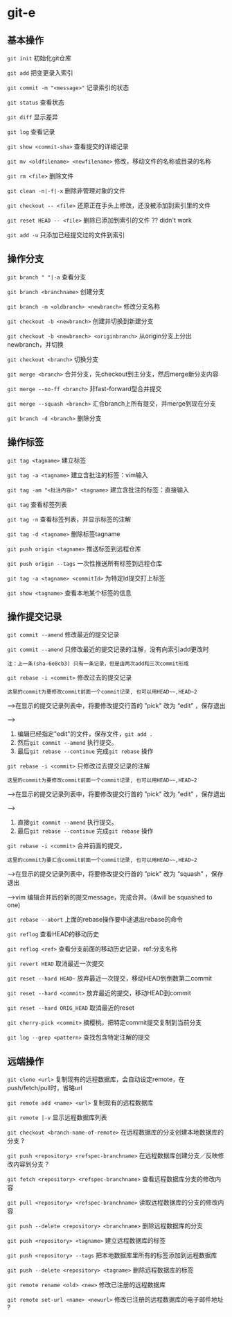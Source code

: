# git-e

## 基本操作

`git init`	初始化git仓库

`git add` 	把变更录入索引

`git commit -m "<message>"`	记录索引的状态

`git status`	查看状态

`git diff`	显示差异

`git log`	查看记录

`git show <commit-sha>`	查看提交的详细记录

`git mv <oldfilename> <newfilename>`	修改，移动文件的名称或目录的名称

`git rm <file>`	删除文件

`git clean -n|-f|-x`	删除非管理对象的文件

`git checkout -- <file>`	还原正在手头上修改，还没被添加到索引里的文件

`git reset HEAD -- <file>`	删除已添加到索引的文件 ?? didn't work

`git add -u` 	只添加已经提交过的文件到索引



## 操作分支

`git branch " "|-a`	查看分支

`git branch <branchname>`	创建分支

`git branch -m <oldbranch> <newbranch>`	修改分支名称

`git checkout -b <newbranch>` 创建并切换到新建分支

`git checkout -b <newbranch> <originbranch>` 从origin分支上分出newbranch，并切换

`git checkout <branch>`	切换分支

`git merge <branch>`	合并分支，先checkout到主分支，然后merge新分支内容

`git merge --no-ff <branch>`	非fast-forward型合并提交

`git merge --squash <branch>`	汇合branch上所有提交，并merge到现在分支

`git branch -d <branch>`	删除分支



## 操作标签

`git tag <tagname>`	建立标签

`git tag -a <tagname>`	建立含批注的标签：vim输入

`git tag -am "<批注内容>" <tagname>`	建立含批注的标签：直接输入

`git tag`	查看标签列表

`git tag -n`	查看标签列表，并显示标签的注解

`git tag -d <tagname>`	删除标签tagname

`git push origin <tagname>`	推送标签到远程仓库

`git push origin --tags`	一次性推送所有标签到远程仓库

`git tag -a <tagname> <commitId>`	为特定Id提交打上标签

`git show <tagname>`	查看本地某个标签的信息



## 操作提交记录

`git commit --amend`	修改最近的提交记录

`git commit --amend`	只修改最近的提交记录的注解，没有向索引add更改时

`注：上一条(sha-6e8cb3) 只有一条记录，但是由两次add和三次commit形成`



`git rebase -i <commit>`	修改过去的提交记录

`这里的commit为要修改commit前面一个commit记录, 也可以用HEAD~~,HEAD~2`

-->在显示的提交记录列表中，将要修改提交行首的 ”pick" 改为 “edit” ，保存退出

-->

1. 编辑已经指定"edit"的文件，保存文件，`git add .`
2. 然后`git commit --amend` 执行提交。
3. 最后`git rebase --continue` 完成`git rebase` 操作



`git rebase -i <commit>`	只修改过去提交记录的注解

`这里的commit为要修改commit前面一个commit记录, 也可以用HEAD~~,HEAD~2`

-->在显示的提交记录列表中，将要修改提交行首的 ”pick" 改为 “edit” ，保存退出

-->

1. 直接`git commit --amend` 执行提交。
2. 最后`git rebase --continue` 完成`git rebase` 操作



`git rebase -i <commit>`	合并前面的提交，

`这里的commit为要汇合commit前面一个commit记录, 也可以用HEAD~~,HEAD~2`

-->在显示的提交记录列表中，将要修改提交行首的 ”pick" 改为 “squash” ，保存退出

-->vim 编辑合并后的新的提交message，完成合并。（&will be squashed to one)



`git rebase --abort`	上面的rebase操作要中途退出rebase的命令



`git reflog`	查看HEAD的移动历史

`git reflog <ref>`	查看分支前面的移动历史记录，ref:分支名称



`git revert HEAD`	取消最近一次提交



`git reset --hard HEAD~`	放弃最近一次提交，移动HEAD到倒数第二commit

`git reset --hard <commit>`	放弃最近的提交，移动HEAD到commit

`git reset --hard ORIG_HEAD`	取消最近的reset



`git cherry-pick <commit>`	摘樱桃，把特定commit提交复制到当前分支



`git log --grep <pattern>`	查找包含特定注解的提交	



## 远端操作

`git clone <url>`	复制现有的远程数据库，会自动设定remote，在push/fetch/pull时，省略url

`git remote add <name> <url>`	复制现有的远程数据库

`git remote |-v`	显示远程数据库列表

`git checkout <branch-name-of-remote>`	在远程数据库的分支创建本地数据库的分支 ?

`git push <repository> <refspec-branchname>` 在远程数据库创建分支／反映修改内容到分支 ?

`git fetch <repository> <refspec-branchname>`	查看远程数据库分支的修改内容

`git pull <repository> <refspec-branchname>`	读取远程数据库的分支的修改内容

`git push --delete <repository> <branchname>`	删除远程数据库的分支

`git push <repository> <tagname>`	建立远程数据库的标签

`git push <repository> --tags`	把本地数据库里所有的标签添加到远程数据库

`git push --delete <repository> <tagname>`	删除远程数据库的标签

`git remote rename <old> <new>`	修改已注册的远程数据库

`git remote set-url <name> <newurl>`	修改已注册的远程数据库的电子邮件地址  ?